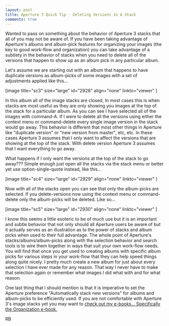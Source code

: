 ```yaml
---
layout: post
title: Aperture 3 Quick Tip - Deleting Versions In A Stack
comments: true
---
```

Wanted to pass on something about the behavior of Aperture 3 stacks that all of you may not be aware of. If you have been taking advantage of Aperture's albums and album-pick features for organizing your images (the key to good work-flow and organization) you can take advantage of a subtlety in the behavior of stacks when you need to delete all of the versions that happen to show up as an album pick in any particular album.

Let's assume we are starting out with an album that happens to have duplicate versions as album-picks of some images with a set of adjustments applied like this...

[image title="sc3" size="large" id="2928" align="none" linkto="viewer" ]

In this album all of the image stacks are closed, In most cases this is when stacks are most useful as they are only showing you images at the top of the stack for a particular album. As you can see I have selected all of the images with command-A. If I were to delete all the versions using either the context menu or command-delete every single image version in the stack would go away. This behavior is different that most other things in Aperture like "duplicate version" or "new version from master", etc, etc. In these cases Aperture 3 assumes that I only want to affect the versions that are showing at the top of the stack. With delete version Aperture 3 assumes that I want everything to go away.

What happens if I only want the versions at the top of the stack to go away??? Simple enough just open all the stacks via the stack menu or better yet use option-single-quote instead, like this...

[image title="sc4" size="large" id="2929" align="none" linkto="viewer" ]

Now with all of the stacks open you can see that only the album-picks are selected. If you delete-versions now using the context menu or command-delete only the album-picks will be deleted. Like so...

[image title="sc5" size="large" id="2930" align="none" linkto="viewer" ]

I know this seems a little esoteric to be of much use but it is an important and subtle behavior that not only should all Aperture users be aware of but it actually serves as an illustration as to the power of stacks and album picks when used to their full advantage. The whole point of Aperture's stacks/albums/album-picks along with the selection behavior and search tools is to wire them together in ways that suit your own work-flow needs. You will find that once you get used to creating albums with specific album picks for various steps in your work-flow that they can help speed things along quite nicely. I pretty much create a new album for just about every selection I have ever made for any reason. That way I never have to make that selection again or remember what images I did what with and for what reason.

One last thing that I should mention is that it is imperative to set the Aperture preference "Automatically stack new versions" for albums and album-picks to be efficiently used. If you are not comfortable with Aperture 3's image stacks yet you may want to <a href="http://photo.rwboyer.com/aperture-ebooks/">check out my e-books... Specifically the Organization e-book.</a>

RB